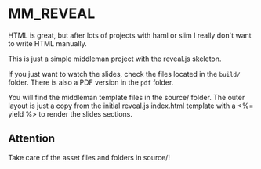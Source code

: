 # MM_REVEAL

HTML is great, but after lots of projects with haml or slim I really don't want to write HTML manually.

This is just a simple middleman project with the reveal.js skeleton.

If you just want to watch the slides, check the files located in the `build/` folder.
There is also a PDF version in the `pdf` folder.
 

You will find the middleman template files in the source/ folder.
The outer layout is just a copy from the initial reveal.js index.html template 
with a <%= yield %> to render the slides sections.


## Attention

Take care of the asset files and folders in source/!  